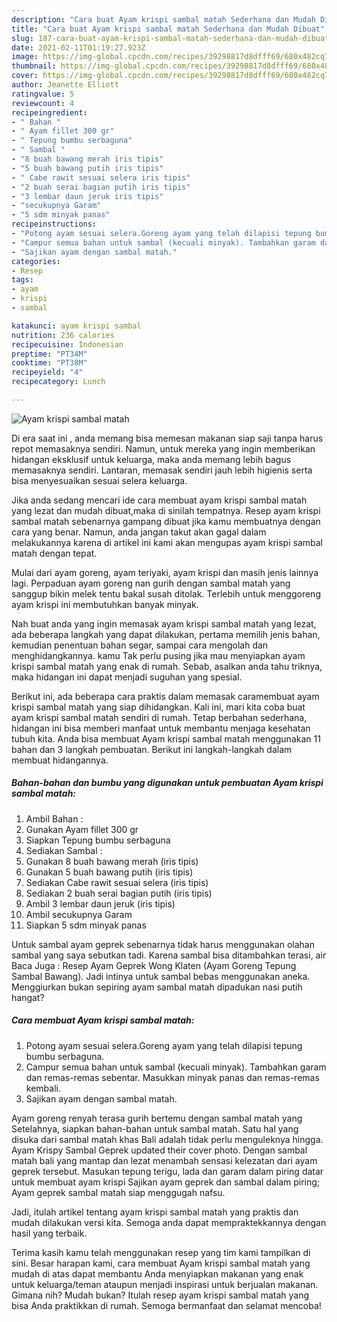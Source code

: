 ```yaml
---
description: "Cara buat Ayam krispi sambal matah Sederhana dan Mudah Dibuat"
title: "Cara buat Ayam krispi sambal matah Sederhana dan Mudah Dibuat"
slug: 187-cara-buat-ayam-krispi-sambal-matah-sederhana-dan-mudah-dibuat
date: 2021-02-11T01:19:27.923Z
image: https://img-global.cpcdn.com/recipes/39298817d8dfff69/680x482cq70/ayam-krispi-sambal-matah-foto-resep-utama.jpg
thumbnail: https://img-global.cpcdn.com/recipes/39298817d8dfff69/680x482cq70/ayam-krispi-sambal-matah-foto-resep-utama.jpg
cover: https://img-global.cpcdn.com/recipes/39298817d8dfff69/680x482cq70/ayam-krispi-sambal-matah-foto-resep-utama.jpg
author: Jeanette Elliott
ratingvalue: 5
reviewcount: 4
recipeingredient:
- " Bahan "
- " Ayam fillet 300 gr"
- " Tepung bumbu serbaguna"
- " Sambal "
- "8 buah bawang merah iris tipis"
- "5 buah bawang putih iris tipis"
- " Cabe rawit sesuai selera iris tipis"
- "2 buah serai bagian putih iris tipis"
- "3 lembar daun jeruk iris tipis"
- "secukupnya Garam"
- "5 sdm minyak panas"
recipeinstructions:
- "Potong ayam sesuai selera.Goreng ayam yang telah dilapisi tepung bumbu serbaguna."
- "Campur semua bahan untuk sambal (kecuali minyak). Tambahkan garam dan remas-remas sebentar. Masukkan minyak panas dan remas-remas kembali."
- "Sajikan ayam dengan sambal matah."
categories:
- Resep
tags:
- ayam
- krispi
- sambal

katakunci: ayam krispi sambal 
nutrition: 236 calories
recipecuisine: Indonesian
preptime: "PT34M"
cooktime: "PT38M"
recipeyield: "4"
recipecategory: Lunch

---
```



![Ayam krispi sambal matah](https://img-global.cpcdn.com/recipes/39298817d8dfff69/680x482cq70/ayam-krispi-sambal-matah-foto-resep-utama.jpg)

Di era  saat ini , anda memang bisa memesan makanan siap saji tanpa harus repot memasaknya sendiri. Namun, untuk mereka yang ingin memberikan hidangan eksklusif untuk keluarga, maka anda memang lebih bagus memasaknya sendiri. Lantaran, memasak sendiri jauh lebih higienis serta bisa menyesuaikan sesuai selera keluarga.

Jika anda sedang mencari ide cara membuat ayam krispi sambal matah yang lezat dan mudah dibuat,maka di sinilah tempatnya. Resep ayam krispi sambal matah  sebenarnya gampang dibuat jika kamu membuatnya dengan cara yang benar. Namun, anda jangan takut akan gagal dalam melakukannya 
karena di artikel ini kami akan mengupas ayam krispi sambal matah dengan tepat.  

Mulai dari ayam goreng, ayam teriyaki, ayam krispi dan masih jenis lainnya lagi. Perpaduan ayam goreng nan gurih dengan sambal matah yang sanggup bikin melek tentu bakal susah ditolak. Terlebih untuk menggoreng ayam krispi ini membutuhkan banyak minyak.

Nah buat anda yang ingin memasak ayam krispi sambal matah yang lezat, ada beberapa langkah yang dapat dilakukan, pertama memilih jenis bahan, kemudian penentuan bahan segar, sampai cara mengolah dan menghidangkannya. kamu Tak perlu pusing jika mau menyiapkan ayam krispi sambal matah yang enak di rumah. Sebab, asalkan anda  tahu triknya, maka hidangan ini dapat menjadi suguhan yang spesial.

Berikut ini, ada beberapa cara praktis  dalam memasak caramembuat ayam krispi sambal matah yang siap dihidangkan. Kali ini, mari kita coba buat ayam krispi sambal matah sendiri di rumah. Tetap berbahan sederhana, hidangan ini bisa memberi manfaat untuk membantu menjaga kesehatan tubuh kita. Anda bisa membuat Ayam krispi sambal matah menggunakan 11 bahan dan 3 langkah pembuatan. Berikut ini langkah-langkah dalam membuat hidangannya.

<!--inarticleads1-->

##### Bahan-bahan dan bumbu yang digunakan untuk pembuatan Ayam krispi sambal matah:

1. Ambil  Bahan :
1. Gunakan  Ayam fillet 300 gr
1. Siapkan  Tepung bumbu serbaguna
1. Sediakan  Sambal :
1. Gunakan 8 buah bawang merah (iris tipis)
1. Gunakan 5 buah bawang putih (iris tipis)
1. Sediakan  Cabe rawit sesuai selera (iris tipis)
1. Sediakan 2 buah serai bagian putih (iris tipis)
1. Ambil 3 lembar daun jeruk (iris tipis)
1. Ambil secukupnya Garam
1. Siapkan 5 sdm minyak panas


Untuk sambal ayam geprek sebenarnya tidak harus menggunakan olahan sambal yang saya sebutkan tadi. Karena sambal bisa ditambahkan terasi, air Baca Juga : Resep Ayam Geprek Wong Klaten (Ayam Goreng Tepung Sambal Bawang). Jadi intinya untuk sambal bebas menggunakan aneka. Menggiurkan bukan sepiring ayam sambal matah dipadukan nasi putih hangat? 

<!--inarticleads2-->

##### Cara membuat Ayam krispi sambal matah:

1. Potong ayam sesuai selera.Goreng ayam yang telah dilapisi tepung bumbu serbaguna.
1. Campur semua bahan untuk sambal (kecuali minyak). Tambahkan garam dan remas-remas sebentar. Masukkan minyak panas dan remas-remas kembali.
1. Sajikan ayam dengan sambal matah.


Ayam goreng renyah terasa gurih bertemu dengan sambal matah yang Setelahnya, siapkan bahan-bahan untuk sambal matah. Satu hal yang disuka dari sambal matah khas Bali adalah tidak perlu menguleknya hingga. Ayam Krispy Sambal Geprek updated their cover photo. Dengan sambal matah bali yang mantap dan lezat menambah sensasi kelezatan dari ayam geprek tersebut. Masukan tepung terigu, lada dan garam dalam piring datar untuk membuat ayam krispi Sajikan ayam geprek dan sambal dalam piring; Ayam geprek sambal matah siap menggugah nafsu. 

Jadi, itulah artikel tentang  ayam krispi sambal matah  yang praktis dan mudah dilakukan versi kita. Semoga anda dapat mempraktekkannya dengan hasil yang terbaik. 

Terima kasih kamu telah menggunakan resep yang tim kami tampilkan di sini. Besar harapan kami, cara membuat  Ayam krispi sambal matah yang mudah di atas dapat membantu Anda menyiapkan makanan yang enak untuk keluarga/teman ataupun menjadi inspirasi untuk berjualan makanan. Gimana nih? Mudah bukan? Itulah resep ayam krispi sambal matah yang bisa Anda praktikkan di rumah. Semoga bermanfaat dan selamat mencoba!

